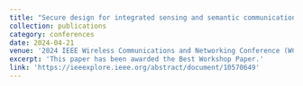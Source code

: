 ```yaml
---
title: "Secure design for integrated sensing and semantic communication system"
collection: publications
category: conferences
date: 2024-04-21
venue: '2024 IEEE Wireless Communications and Networking Conference (WCNC)'
excerpt: 'This paper has been awarded the Best Workshop Paper.'
link: 'https://ieeexplore.ieee.org/abstract/document/10570649'
---
```

